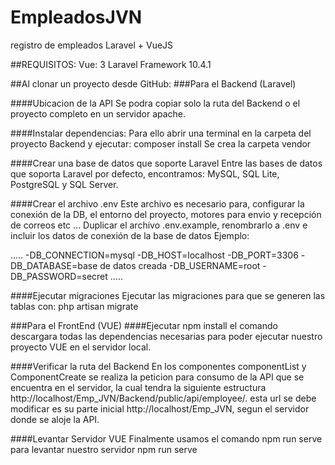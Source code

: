 # EmpleadosJVN
registro de empleados Laravel + VueJS

##REQUISITOS:
Vue: 3
Laravel Framework 10.4.1

##Al clonar un proyecto desde GitHub:
###Para el Backend (Laravel)

####Ubicacion de la API
Se podra copiar solo la ruta del Backend o el proyecto completo en un servidor apache.

####Instalar dependencias:
Para ello abrir una terminal en la carpeta del proyecto Backend y ejecutar: composer install
Se crea la carpeta vendor

####Crear una base de datos que soporte Laravel
Entre las bases de datos que soporta Laravel por defecto, encontramos: MySQL, SQL Lite, PostgreSQL y SQL Server.

####Crear el archivo .env
Este archivo es necesario para, configurar la conexión de la DB, el entorno del proyecto, motores para envio y recepción de correos etc …
Duplicar el archivo .env.example, renombrarlo a .env e incluir los datos de conexión de la base de datos
Ejemplo:

..... -DB_CONNECTION=mysql
-DB_HOST=localhost
-DB_PORT=3306
-DB_DATABASE=base de datos creada
-DB_USERNAME=root
-DB_PASSWORD=secret .....

####Ejecutar migraciones
Ejecutar las migraciones para que se generen las tablas con:
php artisan migrate


###Para el FrontEnd (VUE)
####Ejecutar npm install
el comando descargara todas las dependencias necesarias para poder ejecutar nuestro proyecto VUE en el servidor local. 

####Verificar la ruta del Backend
En los componentes componentList y ComponentCreate se realiza la peticion para consumo de la API que se encuentra en el servidor, 
la cual tendra la siguiente estructura http://localhost/Emp_JVN/Backend/public/api/employee/. esta url se debe modificar es su parte inicial
http://localhost/Emp_JVN, segun el servidor donde se aloje la API.

####Levantar Servidor VUE
Finalmente usamos el comando npm run serve para levantar nuestro servidor
npm run serve








